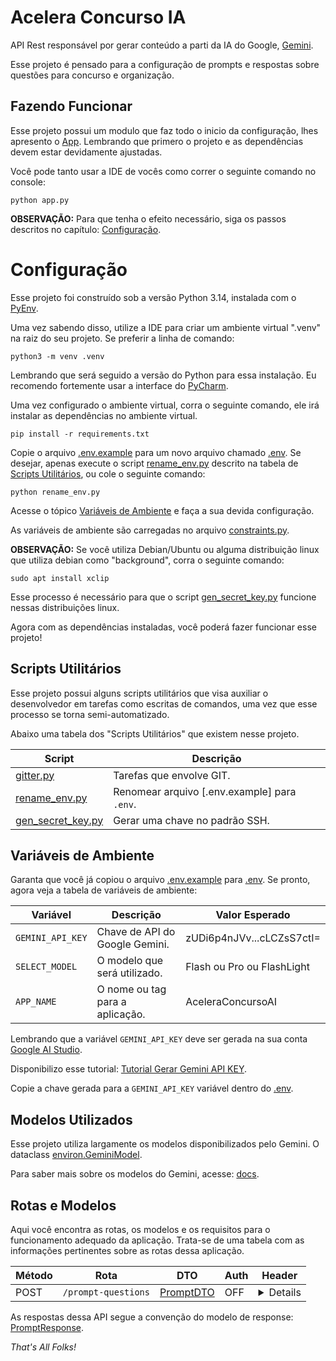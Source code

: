 # Acelera Concurso IA
API Rest responsável por gerar conteúdo a parti da IA do Google, [Gemini](https://gemini.google.com/).

Esse projeto é pensado para a configuração de prompts e respostas sobre questões para concurso e organização.

## Fazendo Funcionar
Esse projeto possui um modulo que faz todo o inicio da configuração, lhes apresento o [App](app.py). Lembrando que primero o projeto e as dependências devem
estar devidamente ajustadas.

Você pode tanto usar a IDE de vocês como correr o seguinte comando no console:
```commandline
python app.py
```
**OBSERVAÇÃO:** Para que tenha o efeito necessário, siga os passos descritos no capítulo: [Configuração](#configuração).

# Configuração
Esse projeto foi construído sob a versão Python 3.14, instalada com o [PyEnv](https://github.com/pyenv/pyenv).

Uma vez sabendo disso, utilize a IDE para criar um ambiente virtual ".venv" na raiz do seu projeto. Se preferir a linha de comando:
```commandline
python3 -m venv .venv
```
Lembrando que será seguido a versão do Python para essa instalação. Eu recomendo fortemente usar a interface do [PyCharm](https://www.jetbrains.com/pycharm).

Uma vez configurado o ambiente virtual, corra o seguinte comando, ele irá instalar as dependências no ambiente virtual.
```commandline
pip install -r requirements.txt
```
Copie o arquivo [.env.example](.env.example) para um novo arquivo chamado [.env](.env). Se desejar, apenas execute o script [rename_env.py](rename_env.py) descrito
na tabela de [Scripts Utilitários](#scripts-utilitários), ou cole o seguinte comando:
```commandline
python rename_env.py
```
Acesse o tópico [Variáveis de Ambiente](#variáveis-de-ambiente) e faça a sua devida configuração.

As variáveis de ambiente são carregadas no arquivo [constraints.py](/src/core/constraints.py).

**OBSERVAÇÃO:** Se você utiliza Debian/Ubuntu ou alguma distribuição linux que utiliza debian como "background", corra o seguinte comando:
```commandline
sudo apt install xclip
```
Esse processo é necessário para que o script [gen_secret_key.py](gen_secret_key.py) funcione nessas distribuições linux.

Agora com as dependências instaladas, você poderá fazer funcionar esse projeto!

## Scripts Utilitários
Esse projeto possui alguns scripts utilitários que visa auxiliar o desenvolvedor em tarefas como escritas de comandos, uma vez que esse processo se torna semi-automatizado.

Abaixo uma tabela dos "Scripts Utilitários" que existem nesse projeto.

| Script                                 | Descrição                                    |
|----------------------------------------|----------------------------------------------|
| [gitter.py](gitter.py)                 | Tarefas que envolve GIT.                     |
| [rename_env.py](rename_env.py)         | Renomear arquivo [.env.example] para `.env`. |
| [gen_secret_key.py](gen_secret_key.py) | Gerar uma chave no padrão SSH.               |

## Variáveis de Ambiente
Garanta que você já copiou o arquivo [.env.example](.env.example) para [.env](.env). Se pronto, agora veja a tabela de variáveis de ambiente:

| Variável         | Descrição                       | Valor Esperado             |
|------------------|---------------------------------|----------------------------|
| `GEMINI_API_KEY` | Chave de API do Google Gemini.  | zUDi6p4nJVv...cLCZsS7ctI=  |
| `SELECT_MODEL`   | O modelo que será utilizado.    | Flash ou Pro ou FlashLight |
| `APP_NAME`       | O nome ou tag para a aplicação. | AceleraConcursoAI          |

Lembrando que a variável `GEMINI_API_KEY` deve ser gerada na sua conta [Google AI Studio](https://aistudio.google.com/).

Disponibilizo esse tutorial: [Tutorial Gerar Gemini API KEY](https://ai.google.dev/gemini-api/docs/api-key).

Copie a chave gerada para a `GEMINI_API_KEY` variável dentro do [.env](.env).

## Modelos Utilizados
Esse projeto utiliza largamente os modelos disponibilizados pelo Gemini. O dataclass [environ.GeminiModel](src/core/constraints.py:17).

Para saber mais sobre os modelos do Gemini, acesse: [docs](https://ai.google.dev/gemini-api/docs/models).

## Rotas e Modelos
Aqui você encontra as rotas, os modelos e os requisitos para o funcionamento adequado da aplicação. Trata-se de uma tabela com as informações pertinentes sobre
as rotas dessa aplicação.

| Método | Rota                | DTO                                   | Auth | Header                                                                 |
|--------|---------------------|---------------------------------------|------|------------------------------------------------------------------------|
| POST   | `/prompt-questions` | [PromptDTO](src/models/prompt_dto.py) | OFF  | <details><code>{ "Content-Type": "application/json" }</code></details> |

As respostas dessa API segue a convenção do modelo de response: [PromptResponse](src/models/prompt_resp.py).

*That's All Folks!*
